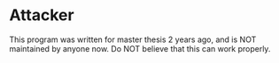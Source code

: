 # Attacker

This program was written for master thesis 2 years ago, and is NOT maintained by anyone now.
Do NOT believe that this can work properly.

